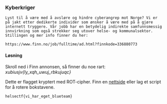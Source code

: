 ### Kyberkriger
```
Lyst til å være med å avsløre og hindre cyberangrep mot Norge? Vi er på jakt etter dedikerte individer som ønsker å være med på å gjøre internett tryggere. Vår jobb har en betydelig indirekte samfunnsmessig innvirkning som også strekker seg utover helse- og kommunalsektor. Stillingen og mer info finner du her:

https://www.finn.no/job/fulltime/ad.html?finnkode=336880773
```

#### Løsning
Skroll ned i Finn annonsen, så finner du noe rart:
 *xubiusjv{ly_xqh_uwuj_rbkujuqc}*

 Dette er flagget kryptert med ROT-cipher. Finn en [nettside](https://www.dcode.fr/rot-cipher) eller lag et script for å rotere bokstavene.

`helsectf{vi_har_eget_blueteam}`
